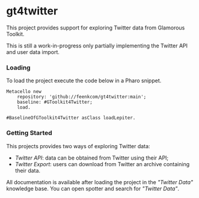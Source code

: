 # gt4twitter

This project provides support for exploring Twitter data from Glamorous Toolkit. 

This is still a work-in-progress only partially implementing the Twitter API and user data import.

### Loading 

To load the project execute the code below in a Pharo snippet.

```
Metacello new
    repository: 'github://feenkcom/gt4twitter:main';
    baseline: #GToolkit4Twitter;
    load.

#BaselineOfGToolkit4Twitter asClass loadLepiter.
```

### Getting Started

This projects provides two ways of exploring Twitter data:
- *Twitter API*: data can be obtained from Twitter using their API;
- *Twitter Export*: users can download from Twitter an archive containing their data.

All documentation is available after loading the project in the *"Twitter Data"* knowledge base. You can open spotter and search for *"Twitter Data"*.
